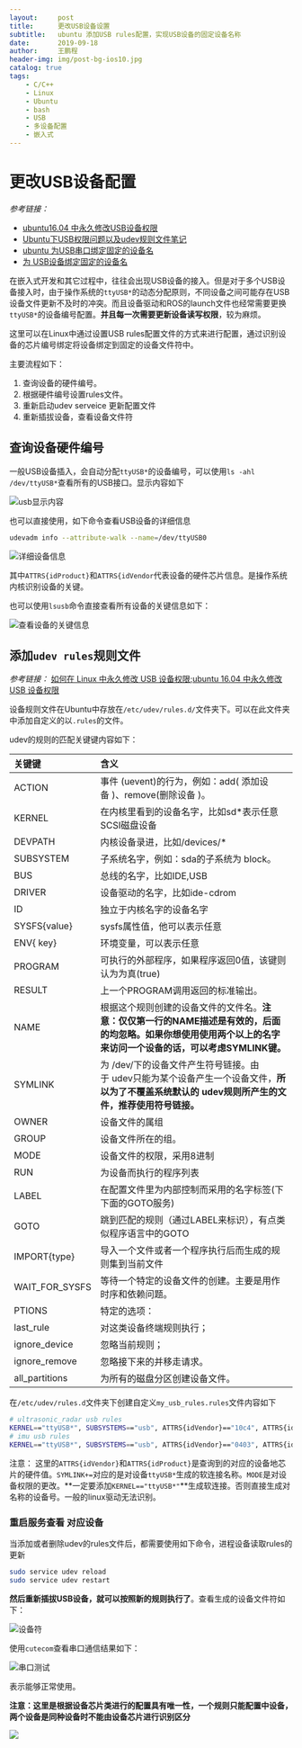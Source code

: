 ```yaml
---
layout:     post
title:      更改USB设备设置
subtitle:   ubuntu 添加USB rules配置，实现USB设备的固定设备名称
date:       2019-09-18
author:     王鹏程
header-img: img/post-bg-ios10.jpg
catalog: true
tags:
    - C/C++
    - Linux
    - Ubuntu
    - bash
    - USB
    - 多设备配置
    - 嵌入式
---
```


# 更改USB设备配置

_参考链接：_

- [ubuntu16.04 中永久修改USB设备权限](https://blog.csdn.net/jiangchao3392/article/details/76227180)
- [Ubuntu下USB权限问题以及udev规则文件笔记](https://blog.csdn.net/bigdog_1027/article/details/79009603)
- [ubuntu 为USB串口绑定固定的设备名](https://blog.csdn.net/xinmei4275/article/details/88620984)
- [为 USB设备绑定固定的设备名](https://blog.csdn.net/scx837685002/article/details/80316176)


在嵌入式开发和其它过程中，往往会出现USB设备的接入。但是对于多个USB设备接入时，由于操作系统的`ttyUSB*`的动态分配原则，不同设备之间可能存在USB设备文件更新不及时的冲突。而且设备驱动和ROS的launch文件也经常需要更换`ttyUSB*`的设备编号配置。**并且每一次需要更新设备读写权限**，较为麻烦。

这里可以在Linux中通过设置USB rules配置文件的方式来进行配置，通过识别设备的芯片编号绑定将设备绑定到固定的设备文件符中。

主要流程如下：

1. 查询设备的硬件编号。
2. 根据硬件编号设置rules文件。
3. 重新启动udev serveice 更新配置文件
4. 重新插拔设备，查看设备文件符


## 查询设备硬件编号

一般USB设备插入，会自动分配`ttyUSB*`的设备编号，可以使用`ls -ahl /dev/ttyUSB*`查看所有的USB接口。显示内容如下

![usb显示内容](https://wangpengcheng.github.io/img/2019-10-04-13-32-58.png)


也可以直接使用，如下命令查看USB设备的详细信息
```bash
udevadm info --attribute-walk --name=/dev/ttyUSB0
```
![详细设备信息](https://img-blog.csdn.net/20180109170439856?watermark/2/text/aHR0cDovL2Jsb2cuY3Nkbi5uZXQvYmlnZG9nXzEwMjc=/font/5a6L5L2T/fontsize/400/fill/I0JBQkFCMA==/dissolve/70/gravity/Center)

其中`ATTRS{idProduct}`和`ATTRS{idVendor`代表设备的硬件芯片信息。是操作系统内核识别设备的关键。

也可以使用`lsusb`命令直接查看所有设备的关键信息如下：

![查看设备的关键信息](https://img-blog.csdn.net/20180109121201876?watermark/2/text/aHR0cDovL2Jsb2cuY3Nkbi5uZXQvYmlnZG9nXzEwMjc=/font/5a6L5L2T/fontsize/400/fill/I0JBQkFCMA==/dissolve/70/gravity/Center)

## 添加`udev rules`规则文件

_参考链接：_ [如何在 Linux 中永久修改 USB 设备权限](https://linux.cn/article-6449-1.html?utm_source=weixin);[ubuntu 16.04 中永久修改 USB 设备权限](https://blog.csdn.net/jiangchao3392/article/details/76227180)

设备规则文件在Ubuntu中存放在`/etc/udev/rules.d/`文件夹下。可以在此文件夹中添加自定义的以`.rules`的文件。

udev的规则的匹配关键键内容如下：

|关键键|含义|
|:----|:-------|
|ACTION|事件 (uevent)的行为，例如：add( 添加设备 )、remove(删除设备 )。|
|KERNEL|在内核里看到的设备名字，比如sd*表示任意SCSI磁盘设备|
|DEVPATH|内核设备录进，比如/devices/*|
|SUBSYSTEM|子系统名字，例如：sda的子系统为 block。|
|BUS|总线的名字，比如IDE,USB|
|DRIVER|设备驱动的名字，比如ide-cdrom|
|ID|独立于内核名字的设备名字|
|SYSFS{value}|sysfs属性值，他可以表示任意|
|ENV{ key}|环境变量，可以表示任意|
|PROGRAM|可执行的外部程序，如果程序返回0值，该键则认为为真(true)|
|RESULT|上一个PROGRAM调用返回的标准输出。|
|NAME|根据这个规则创建的设备文件的文件名。**注意：仅仅第一行的NAME描述是有效的，后面的均忽略。如果你想使用使用两个以上的名字来访问一个设备的话，可以考虑SYMLINK键。**|
|SYMLINK|为 /dev/下的设备文件产生符号链接。由于 udev只能为某个设备产生一个设备文件，**所以为了不覆盖系统默认的 udev规则所产生的文件，推荐使用符号链接。**|
|OWNER|设备文件的属组|
|GROUP|设备文件所在的组。|
|MODE|设备文件的权限，采用8进制|
|RUN |为设备而执行的程序列表|
|LABEL|在配置文件里为内部控制而采用的名字标签(下下面的GOTO服务)|
|GOTO|跳到匹配的规则（通过LABEL来标识），有点类似程序语言中的GOTO|
|IMPORT{type}|导入一个文件或者一个程序执行后而生成的规则集到当前文件|
|WAIT_FOR_SYSFS|等待一个特定的设备文件的创建。主要是用作时序和依赖问题。|
|PTIONS|特定的选项：|
|last_rule|对这类设备终端规则执行；|
|ignore_device|忽略当前规则；|
|ignore_remove|忽略接下来的并移走请求。|
|all_partitions|为所有的磁盘分区创建设备文件。|


在`/etc/udev/rules.d`文件夹下创建自定义`my_usb_rules.rules`文件内容如下

```bash
# ultrasonic_radar usb rules
KERNEL=="ttyUSB*", SUBSYSTEMS=="usb", ATTRS{idVendor}=="10c4", ATTRS{idProduct}=="ea60", GROUP="users", MODE="0666", ENV{ID_MM_DEVICE_IGNORE}="1", SYMLINK+="ultrasonic_radar"
# imu usb rules
KERNEL=="ttyUSB*", SUBSYSTEMS=="usb", ATTRS{idVendor}=="0403", ATTRS{idProduct}=="6001", GROUP="users", MODE="0666", ENV{ID_MM_DEVICE_IGNORE}="1", SYMLINK+="imu"
```

注意：
这里的`ATTRS{idVendor}`和`ATTRS{idProduct}`是查询到的对应的设备地芯片的硬件值。`SYMLINK+=`对应的是对设备`ttyUSB*`生成的软连接名称。`MODE`是对设备权限的更改。**一定要添加`KERNEL=="ttyUSB*"`**生成软连接。否则直接生成对名称的设备号。一般的linux驱动无法识别。

### 重启服务查看 对应设备

当添加或者删除udev的rules文件后，都需要使用如下命令，进程设备读取rules的更新

```bash
sudo service udev reload
sudo service udev restart
```

**然后重新插拔USB设备，就可以按照新的规则执行了**。查看生成的设备文件符如下：

![设备符](https://wangpengcheng.github.io/img/2019-10-04-13-58-59.png)

使用`cutecom`查看串口通信结果如下：

![串口测试](https://wangpengcheng.github.io/img/2019-10-04-14-00-50.png)

表示能够正常使用。

**注意：这里是根据设备芯片类进行的配置具有唯一性，一个规则只能配置中设备，两个设备是同种设备时不能由设备芯片进行识别区分**

![](https://wangpengcheng.github.io/img/2019-10-04-14-10-26.png)